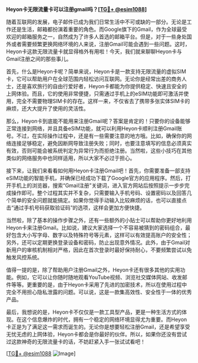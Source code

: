 **Heyon卡无限流量卡可以注册gmail吗？[[TG💪+ @esim1088](https://t.me/s/esim1088)]**

随着互联网的发展，电子邮件已成为我们日常生活中不可或缺的一部分。无论是工作还是生活，邮箱都扮演着重要的角色。而Google旗下的Gmail，作为全球最受欢迎的邮箱服务之一，自然成为了许多人首选的邮箱平台。但是，对于一些身处国外或者需要频繁更换网络环境的人来说，注册Gmail可能会遇到一些问题。这时，Heyon卡这款无限流量卡就显得格外有用啦！今天，我们就来聊聊Heyon卡与Gmail注册之间的那些事儿。

首先，什么是Heyon卡呢？简单来说，Heyon卡是一款支持无限流量的虚拟SIM卡，它可以帮助用户在全球范围内轻松访问互联网。无论你是经常出差的商务人士，还是喜欢旅行的自由行爱好者，Heyon卡都能为你提供稳定、快速且安全的上网体验。而且，它的使用非常便捷，只需通过手机上的eSIM功能即可激活并使用，完全不需要物理SIM卡的存在。这样一来，不仅省去了携带多张实体SIM卡的麻烦，还大大提升了使用的灵活性。

那么，Heyon卡到底能不能用来注册Gmail呢？答案是肯定的！只要你的设备能够正常连接到网络，并且具备eSIM功能，就可以利用Heyon卡顺利注册Gmail账号。不过，在实际操作过程中，还是有一些需要注意的地方哦。比如，确保你的网络连接足够稳定，避免因断网导致注册失败；同时，也要注意填写的信息必须真实有效，否则可能会被系统判定为异常行为而拒绝注册。当然啦，这些小技巧在其他类似的网络服务中也同样适用，所以大家不必过于担心。

接下来，让我们来看看如何用Heyon卡注册Gmail吧！首先，你需要准备一部支持eSIM功能的智能手机，并确保已经成功下载了Google官方的应用程序。然后，打开手机上的浏览器，搜索“Gmail注册”关键词，进入官方网站后按照提示一步步完成操作即可。整个过程其实并不复杂，只需要输入手机号码、设置密码以及回答几个简单的安全问题就能搞定。如果你觉得手动输入比较麻烦的话，也可以直接点击“通过手机号码获取验证码”的选项，这样会更加方便快捷。

当然啦，除了基本的操作步骤之外，还有一些额外的小贴士可以帮助你更好地利用Heyon卡来注册Gmail。比如说，建议大家选择一个不容易被猜到的密码组合，最好包含大小写字母、数字以及特殊符号等元素，这样可以有效提高账户的安全性；另外，还可以定期更换登录设备和密码，防止出现意外情况。此外，由于Gmail对新用户的审核机制相对严格，因此在首次登录时最好保持耐心，不要频繁尝试以免触发风控系统。

值得一提的是，除了帮助用户注册Gmail之外，Heyon卡还有很多其他的实用功能。例如，它可以让你随时随地观看YouTube视频、浏览社交媒体网站、收发邮件等等。更重要的是，由于Heyon卡采用了先进的加密技术，所以在使用过程中完全不用担心隐私泄露的问题。可以说，这是一款集高效性、安全性于一体的优秀产品。

最后，我想说的是，Heyon卡不仅仅是一款工具型产品，更是一种生活方式的体现。在这个信息爆炸的时代，拥有一个稳定的网络环境显得尤为重要。而Heyon卡正是为了满足这一需求而诞生的。无论你是想要轻松注册Gmail，还是希望享受无忧无虑的上网体验，Heyon卡都会是你最好的伙伴。所以，如果你还没有尝试过这款神奇的无限流量卡的话，不妨赶紧入手一张试试看吧！

[[TG💪+ @esim1088](https://t.me/s/esim1088) ![Image](https://i.postimg.cc/4NQfJmqS/Snipaste-2025-05-13-00-14-12.png)]